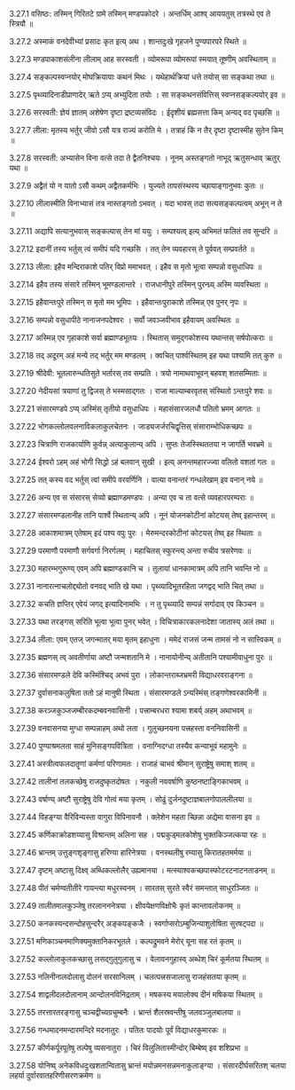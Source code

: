 3.27.1
वसिष्ठः:
तस्मिन् गिरितटे ग्रामे तस्मिन् मण्डपकोदरे ।
अन्तर्धिम् आश्व् आययतुस् तत्रस्थे एव ते स्त्रियौ ॥


3.27.2
अस्माकं वनदेवीभ्यां प्रसादः कृत इत्य् अथ ।
शान्तदुःखे गृहजने पुण्यपारपरे स्थिते ॥


3.27.3
मण्डपाकाशसंलीना लीलाम् आह सरस्वती ।
व्योमरूपा व्योमरूपां स्मयात् तूष्णीम् अवस्थिताम् ॥


3.27.4
सङ्कल्पस्वप्नयोर् मोघक्रियायाः कथनं मिथः ।
यथेहार्थक्रियां धत्ते तयोस् सा सङ्कथा तथा ॥


3.27.5
पृथ्व्यादिनाडीप्राणादेर् ऋते ऽप्य् अभ्युदिता तयोः ।
सा सङ्कथनसंवित्तिस् स्वप्नसङ्कल्पयोर् इव ॥


3.27.6
सरस्वती:
ज्ञेयं ज्ञातम् अशेषेण दृष्टा द्रष्टव्यसंविदः ।
ईदृशीयं ब्रह्मसत्ता किम् अन्यद् वद पृच्छसि ॥


3.27.7
लीला:
मृतस्य भर्तुर् जीवो ऽसौ यत्र राज्यं करोति मे ।
तत्राहं किं न तैर् दृष्टा दृष्टास्मीह सुतेन किम् ॥


3.27.8
सरस्वती:
अभ्यासेन विना वत्से तदा ते द्वैतनिश्चयः ।
नूनम् अस्तङ्गतो नाभूद् ऋतुसन्धाव् ऋतुर् यथा ॥


3.27.9
अद्वैतं यो न यातो ऽसौ कथम् अद्वैतकर्मभिः ।
युज्यते तापसंस्थस्य च्छायाङ्गानुभवः कुतः ॥


3.27.10
लीलास्मीति विनाभ्यासं तत्र नास्तङ्गतो ऽभवत् ।
यदा भावस् तदा सत्यसङ्कल्पत्वम् अभून् न ते ॥


3.27.11
अद्यापि सत्यानुभवास् सङ्कल्पास् तेन मां ययुः ।
सम्पश्यत्व् इत्य् अभिमतं फलितं तव सुन्दरि ॥


3.27.12
इदानीं तस्य भर्तुस् त्वं समीपं यदि गच्छसि ।
तत् तेन व्यवहारस् ते पूर्ववत् सम्प्रवर्तते ॥


3.27.13
लीला:
इहैव मन्दिराकाशे पतिर् विप्रो ममाभवत् ।
इहैव स मृतो भूत्वा सम्पन्नो वसुधाधिपः ॥


3.27.14
इहैव तस्य संसारे तस्मिन् भूमण्डलान्तरे ।
राजधानीपुरे तस्मिन् पुरन्ध्र्य् अस्मि व्यवस्थिता ॥


3.27.15
इहैवान्तःपुरे तस्मिन् स मृतो मम भूमिपः ।
इहैवान्तःपुराकाशे तस्मिन्न् एव पुनर् नृपः ॥


3.27.16
सम्पन्नो वसुधापीठे नानाजनपदेश्वरः ।
सर्वो जवञ्जवीभाव इहैवायम् अवस्थितः ॥


3.27.17
अस्मिन्न् एव गृहाकाशे सर्वा ब्रह्माण्डभूतयः ।
स्थितास् समुद्गकोशस्य यथान्तस् सर्षपोत्कराः ॥


3.27.18
तद् अदूरम् अहं मन्ये तद् भर्तुर् मम मण्डलम् ।
क्वचित् पार्श्वस्थितम् इह यथा पश्यामि तत् कुरु ॥


3.27.19
श्रीदेवी:
भूतलारुन्धतिसुते भर्तारस् तव सम्प्रति ।
त्रयो नामाथवाभूवन् बहवश् शतसम्मिताः ॥


3.27.20
नेदीयसां त्रयाणां तु द्विजस् ते भस्मसाद्गतः ।
राजा माल्याम्बरवृतस् संस्थितो ऽन्तःपुरे शवः ॥


3.27.21
संसारमण्डपे ऽप्य् अस्मिंस् तृतीयो वसुधाधिपः ।
महासंसारजलधौ पतितो भ्रमम् आगतः ॥


3.27.22
भोगकल्लोलवलनाविकलाकुलचेतनः ।
जाड्यजर्जरचिद्वृत्तिस् संसाराम्भोधिकच्छपः ॥


3.27.23
चित्राणि राजकार्याणि कुर्वन्न् अत्याकुलान्य् अपि ।
सुप्तः तेजस्स्थिततया न जागर्ति भवभ्रमे ॥


3.27.24
ईश्वरो ऽहम् अहं भोगी सिद्धो ऽहं बलवान् सुखी ।
इत्य् अनन्तमहारज्ज्वा वलितो वशतां गतः ॥


3.27.25
तत् कस्य वद भर्तुस् त्वां समीपे वरवर्णिनि ।
वात्या वनान्तरं गन्धलेखाम् इव वनान् नये ॥


3.27.26
अन्य एव स संसारस् सेव्यो ब्रह्माण्डमण्डपः ।
अन्या एव च ता वत्से व्यवहारपरम्पराः ॥


3.27.27
संसारमण्डलानीह तानि पार्श्वे स्थितान्य् अपि ।
नूनं योजनकोटीनां कोटयस् तेष्व् इहान्तरम् ॥


3.27.28
आकाशमात्रम् एतेषाम् इदं पश्य वपुः पुरः ।
मेरुमन्दरकोटीनां कोटयस् तेष्व् इह स्थिताः ॥


3.27.29
परमाणौ परमाणौ सर्गवर्गा निरर्गलम् ।
महाचितस् स्फुरन्त्य् अन्ता रुचीव त्रसरेणवः ॥


3.27.30
महारम्भगुरूण्य् एवम् अपि ब्रह्माण्डकानि च ।
तुलायां धानकामात्रम् अपि तानि भवन्ति नो ॥


3.27.31
नानारत्नाचलोद्द्योतो वनवद् भाति खे यथा ।
पृथ्व्यादिभूतरहिता जगद्वद् भाति चित् तथा ॥


3.27.32
कचति ज्ञप्तिर् एवेयं जगद् इत्यादिनामभिः ।
न तु पृथ्व्यादि सम्पन्नं सर्गादाव् एव किञ्चन ॥


3.27.33
यथा तरङ्गस् सरिति भूत्वा भूत्वा पुनर् भवेत् ।
विचित्राकारकलनादेशा जातास्य् अलं तथा ॥


3.27.34
लीला:
एवम् एतज् जगन्मातर् मया मृतम् इहाधुना ।
ममेदं राजसं जन्म तामसं नो न सात्त्विकम् ॥


3.27.35
ब्रह्मणस् त्व् अवतीर्णाया अष्टौ जन्मशतानि मे ।
नानायोनीन्य् अतीतानि पश्यामीवाधुना पुरः ॥


3.27.36
संसारमण्डले देवि कस्मिंश्चिद् अभवं पुरा ।
लोकान्तराब्जभ्रमरी विद्याधरवराङ्गना ॥


3.27.37
दुर्वासनाकलुषिता ततो ऽहं मानुषी स्थिता ।
संसारमण्डले ऽन्यस्मिंस् तङ्गणेश्वरकामिनी ॥


3.27.38
करञ्जकुञ्जजम्बीरकदम्बवनवासिनी ।
पत्त्राम्बरधरा श्यामा शबर्य् अहम् अथाभवम् ॥


3.27.39
वनवासनया मुग्धा सम्पन्नाहम् अथो लता ।
गुलुच्छनयना पत्त्रहस्ता वननिवासिनी ॥


3.27.40
पुण्याश्रमलता साहं मुनिसङ्गपवित्रिता ।
वनाग्निदग्धा तस्यैव कन्याभूवं महामुनेः ॥


3.27.41
अस्त्रीत्वफलदातॄणां कर्मणां परिणामतः ।
राजाहं चाभवं श्रीमान् सुराष्ट्रेषु समाश् शतम् ॥


3.27.42
तालीनां तलकच्छेषु राजदुष्कृतदोषतः ।
नकुली नववर्षाणि कुष्ठनष्टाङ्गिकाभवम् ॥


3.27.43
वर्षाण्य् अष्टौ सुराष्ट्रेषु देवि गोत्वं मया कृतम् ।
सोढुं दुर्जनदुष्टाज्ञबालगोपाललीलया ॥


3.27.44
विहङ्ग्या वैरिविन्यस्ता वागुरा विपिनावनौ ।
क्लेशेन महता च्छिन्ना अद्येमा वासना इव ॥


3.27.45
कर्णिकाक्रोडशय्यासु विश्रान्तम् अलिना सह ।
पद्मकुड्मलकोशेषु भुक्तकिञ्जल्कया रहः ॥


3.27.46
भ्रान्तम् उत्तुङ्गशृङ्गासु हरिण्या हारिनेत्रया ।
वनस्थलीषु रम्यासु किरातहतमर्मया ॥


3.27.47
दृष्टम् अष्टासु दिक्ष्व् अब्धिकल्लोलैर् उह्यमानया ।
मत्स्याश्वकच्छपास्फोटरटनाटनताडनम् ॥


3.27.48
पीतं चर्मण्वतीतीरे गायन्त्या मधुरस्वनम् ।
सारतस् सुरते स्वैरं समन्तात् साधुरञ्जितः ॥


3.27.49
तालीतमालकुञ्जेषु तरलानननेत्रया ।
क्षीवयेक्षणविक्षोभैः कृतं कान्तावलोकनम् ॥


3.27.50
कनकस्यन्दसन्दोहसुन्दरैर् अङ्कपङ्कजैः ।
स्वर्गाप्सरोऽम्बुजिन्याशुतोषिता सुरषट्पदा ॥


3.27.51
मणिकाञ्चनमाणिक्यमुक्तानिकरभूतले ।
कल्पद्रुमवने मेरोर् यूना सह रतं कृतम् ॥


3.27.52
कल्लोलाकुलकच्छासु लसद्गुलुगुलासु च ।
वेलावनगुहास्व् अब्धेश् चिरं कूर्मतया स्थितम् ॥


3.27.53
नलिनीनालदोलासु दोलनं सरसानिलम् ।
चलत्पत्त्रसजालासु राजहंसतया कृतम् ॥


3.27.54
शाद्वलीदलदोलानाम् आन्दोलनविनिद्रताम् ।
मषकस्य मयालोक्य दीनं मषिकया स्थितम् ॥


3.27.55
तरत्तारतरङ्गासु चञ्चद्वीच्यग्रचुम्बनैः ।
भ्रान्तं शैलस्रवन्तीषु जलवञ्जुलबालया ॥


3.27.56
गन्धमादनमन्दारमन्दिरे मदनातुरः ।
पतितः पादयोः पूर्वं विद्याधरकुमारकः ॥


3.27.57
कीर्णकर्पूरपूतेषु तल्पेषु व्यसनातुरा ।
चिरं विलुलितास्मीन्दोर् बिम्बेष्व् इव शशिप्रभा ॥


3.27.58
योनिष्व् अनेकविधदुःखशतान्वितासु भ्रान्तं मयोन्नमनसन्नमनाकुलाङ्ग्या ।
संसारदीर्घसरितश् चलया लहर्या दुर्वारवातहरिणीसरणक्रमेण ॥

